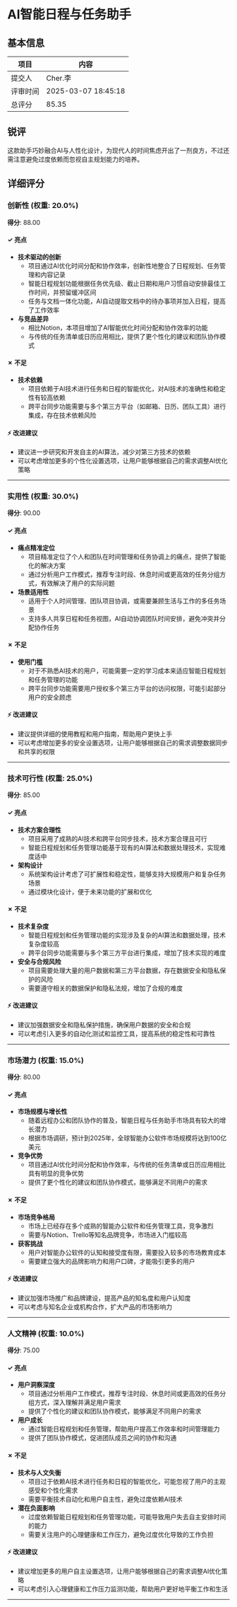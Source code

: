 # AI智能日程与任务助手

## 基本信息

| 项目 | 内容 |
|------|------|
| 提交人 | Cher.李 |
| 评审时间 | 2025-03-07 18:45:18 |
| 总评分 | 85.35 |

## 锐评

这款助手巧妙融合AI与人性化设计，为现代人的时间焦虑开出了一剂良方，不过还需注意避免过度依赖而忽视自主规划能力的培养。

## 详细评分

### 创新性 (权重: 20.0%)

**得分**: 88.00

#### ✓ 亮点

* **技术驱动的创新**
  * 项目通过AI优化时间分配和协作效率，创新性地整合了日程规划、任务管理和内容记录
  * 智能日程规划功能根据任务优先级、截止日期和用户习惯自动安排最佳工作时间，并预留缓冲区间
  * 任务与文档一体化功能，AI自动提取文档中的待办事项并加入日程，提高了工作效率
* **与竞品差异**
  * 相比Notion，本项目增加了AI智能优化时间分配和协作效率的功能
  * 与传统的任务清单或日历应用相比，提供了更个性化的建议和团队协作模式

#### ✗ 不足

* **技术依赖**
  * 项目依赖于AI技术进行任务和日程的智能优化，对AI技术的准确性和稳定性有较高依赖
  * 跨平台同步功能需要与多个第三方平台（如邮箱、日历、团队工具）进行集成，存在技术依赖风险

#### ⚡ 改进建议

* 建议进一步研究和开发自主的AI算法，减少对第三方技术的依赖
* 可以考虑增加更多的个性化设置选项，让用户能够根据自己的需求调整AI优化策略

---

### 实用性 (权重: 30.0%)

**得分**: 90.00

#### ✓ 亮点

* **痛点精准定位**
  * 项目精准定位了个人和团队在时间管理和任务协调上的痛点，提供了智能化的解决方案
  * 通过分析用户工作模式，推荐专注时段、休息时间或更高效的任务分组方式，有效解决了用户的实际问题
* **场景适用性**
  * 适用于个人时间管理、团队项目协调，或需要兼顾生活与工作的多任务场景
  * 支持多人共享日程和任务视图，AI自动协调团队时间安排，避免冲突并分配协作任务

#### ✗ 不足

* **使用门槛**
  * 对于不熟悉AI技术的用户，可能需要一定的学习成本来适应智能日程规划和任务管理的功能
  * 跨平台同步功能需要用户授权多个第三方平台的访问权限，可能引起部分用户的安全顾虑

#### ⚡ 改进建议

* 建议提供详细的使用教程和用户指南，帮助用户更快上手
* 可以考虑增加更多的安全设置选项，让用户能够根据自己的需求调整数据同步和共享的权限

---

### 技术可行性 (权重: 25.0%)

**得分**: 85.00

#### ✓ 亮点

* **技术方案合理性**
  * 项目采用了成熟的AI技术和跨平台同步技术，技术方案合理且可行
  * 智能日程规划和任务管理功能基于现有的AI算法和数据处理技术，实现难度适中
* **架构设计**
  * 系统架构设计考虑了可扩展性和稳定性，能够支持大规模用户和复杂任务场景
  * 通过模块化设计，便于未来功能的扩展和优化

#### ✗ 不足

* **技术复杂度**
  * 智能日程规划和任务管理功能的实现涉及复杂的AI算法和数据处理，技术复杂度较高
  * 跨平台同步功能需要与多个第三方平台进行集成，增加了技术实现的难度
* **安全与合规风险**
  * 项目需要处理大量的用户数据和第三方平台数据，存在数据安全和隐私保护的风险
  * 需要遵守相关的数据保护和隐私法规，增加了合规的难度

#### ⚡ 改进建议

* 建议加强数据安全和隐私保护措施，确保用户数据的安全和合规
* 可以考虑引入更多的自动化测试和监控工具，提高系统的稳定性和可靠性

---

### 市场潜力 (权重: 15.0%)

**得分**: 80.00

#### ✓ 亮点

* **市场规模与增长性**
  * 随着远程办公和团队协作的普及，智能日程与任务助手市场具有较大的增长潜力
  * 根据市场调研，预计到2025年，全球智能办公软件市场规模将达到100亿美元
* **竞争优势**
  * 项目通过AI优化时间分配和协作效率，与传统的任务清单或日历应用相比具有明显的竞争优势
  * 提供了更个性化的建议和团队协作模式，能够满足不同用户的需求

#### ✗ 不足

* **市场竞争格局**
  * 市场上已经存在多个成熟的智能办公软件和任务管理工具，竞争激烈
  * 需要与Notion、Trello等知名品牌竞争，市场进入门槛较高
* **获客挑战**
  * 用户对智能办公软件的认知和接受度有限，需要投入较多的市场教育成本
  * 需要建立强大的品牌影响力和用户口碑，才能吸引更多的用户

#### ⚡ 改进建议

* 建议加强市场推广和品牌建设，提高产品的知名度和用户认知度
* 可以考虑与知名企业或机构合作，扩大产品的市场影响力

---

### 人文精神 (权重: 10.0%)

**得分**: 75.00

#### ✓ 亮点

* **用户洞察深度**
  * 项目通过分析用户工作模式，推荐专注时段、休息时间或更高效的任务分组方式，深入理解并满足用户需求
  * 提供了个性化的建议和团队协作模式，能够满足不同用户的需求
* **用户成长**
  * 通过智能日程规划和任务管理，帮助用户提高工作效率和时间管理能力
  * 提供了团队协作模式，促进团队成员之间的协作和沟通

#### ✗ 不足

* **技术与人文失衡**
  * 项目过于依赖AI技术进行任务和日程的智能优化，可能忽视了用户的主观感受和个性化需求
  * 需要平衡技术自动化和用户自主性，避免过度依赖AI技术
* **潜在负面影响**
  * 过度依赖智能日程规划和任务管理功能，可能导致用户失去自主安排时间的能力
  * 需要关注用户的心理健康和工作压力，避免过度优化导致的工作负担

#### ⚡ 改进建议

* 建议增加更多的用户自主设置选项，让用户能够根据自己的需求调整AI优化策略
* 可以考虑引入心理健康和工作压力监测功能，帮助用户更好地平衡工作和生活

---


